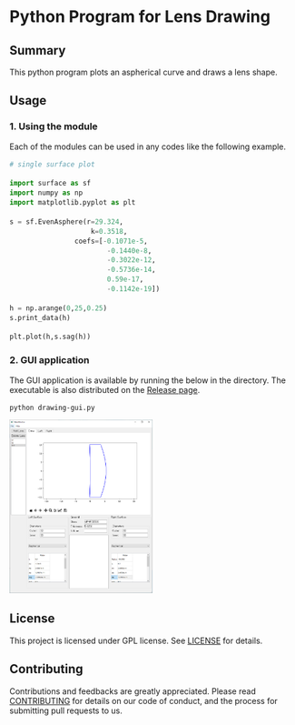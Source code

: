 # Python Program for Lens Drawing


## Summary
This python program plots an aspherical curve and draws a lens shape.


## Usage

### 1. Using the module
Each of the modules can be used in any codes like the following example.

```python
# single surface plot

import surface as sf
import numpy as np
import matplotlib.pyplot as plt

s = sf.EvenAsphere(r=29.324,
                    k=0.3518,
                coefs=[-0.1071e-5,
                        -0.1440e-8,
                        -0.3022e-12,
                        -0.5736e-14,
                        0.59e-17,
                        -0.1142e-19])

h = np.arange(0,25,0.25)
s.print_data(h)

plt.plot(h,s.sag(h))
```

### 2. GUI application
The GUI application is available by running the below in the directory. The executable is also distributed on the [Release page](https://github.com/heterophyllus/lens-drawing/releases/latest).
```
python drawing-gui.py
```

<img src= "https://github.com/heterophyllus/lens-drawing/blob/master/images/demo.png" width="50%">

## License
This project is licensed under GPL license.  See [LICENSE](LICENSE.md) for details.


## Contributing
Contributions and feedbacks are greatly appreciated.
Please read [CONTRIBUTING](CONTRIBUTING.md) for details on our code of conduct, and the process for submitting pull requests to us.

